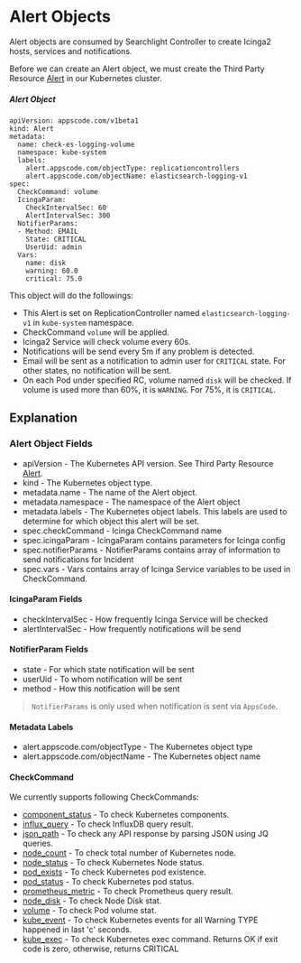 # Alert Objects

Alert objects are consumed by Searchlight Controller to create Icinga2 hosts, services and notifications.

Before we can create an Alert object, we must create the Third Party Resource [Alert](third-party-resource.md) in our Kubernetes cluster.


##### Alert Object

```
apiVersion: appscode.com/v1beta1
kind: Alert
metadata:
  name: check-es-logging-volume
  namespace: kube-system
  labels:
    alert.appscode.com/objectType: replicationcontrollers
    alert.appscode.com/objectName: elasticsearch-logging-v1
spec:
  CheckCommand: volume
  IcingaParam:
    CheckIntervalSec: 60
    AlertIntervalSec: 300
  NotifierParams:
  - Method: EMAIL
    State: CRITICAL
    UserUid: admin
  Vars:
    name: disk
    warning: 60.0
    critical: 75.0
```

This object will do the followings:

* This Alert is set on ReplicationController named `elasticsearch-logging-v1` in `kube-system` namespace.
* CheckCommand `volume` will be applied.
* Icinga2 Service will check volume every 60s.
* Notifications will be send every 5m if any problem is detected.
* Email will be sent as a notification to admin user for `CRITICAL` state. For other states, no notification will be sent.
* On each Pod under specified RC, volume named `disk` will be checked. If volume is used more than 60%, it is `WARNING`. For 75%, it is `CRITICAL`.

## Explanation

### Alert Object Fields

* apiVersion - The Kubernetes API version. See Third Party Resource [Alert](third-party-resource.md).
* kind - The Kubernetes object type.
* metadata.name - The name of the Alert object.
* metadata.namespace - The namespace of the Alert object
* metadata.labels - The Kubernetes object labels. This labels are used to determine for which object this alert will be set.
* spec.checkCommand - Icinga CheckCommand name
* spec.icingaParam - IcingaParam contains parameters for Icinga config
* spec.notifierParams - NotifierParams contains array of information to send notifications for Incident
* spec.vars - Vars contains array of Icinga Service variables to be used in CheckCommand.


#### IcingaParam Fields

* checkIntervalSec - How frequently Icinga Service will be checked
* alertIntervalSec - How frequently notifications will be send

#### NotifierParam Fields

* state - For which state notification will be sent
* userUid - To whom notification will be sent
* method - How this notification will be sent

> `NotifierParams` is only used when notification is sent via `AppsCode`.

#### Metadata Labels
* alert.appscode.com/objectType - The Kubernetes object type
* alert.appscode.com/objectName - The Kubernetes object name

#### CheckCommand

We currently supports following CheckCommands:

* [component_status](.../.../user-guide/check-command/component_status.md) - To check Kubernetes components.
* [influx_query](.../.../user-guide/check-command/influx_query.md) - To check InfluxDB query result.
* [json_path](.../.../user-guide/check-command/json_path.md) - To check any API response by parsing JSON using JQ queries.
* [node_count](.../.../user-guide/check-command/node_count.md) - To check total number of Kubernetes node.
* [node_status](.../.../user-guide/check-command/node_status.md) - To check Kubernetes Node status.
* [pod_exists](.../.../user-guide/check-command/pod_exists.md) - To check Kubernetes pod existence.
* [pod_status](.../.../user-guide/check-command/pod_status.md) - To check Kubernetes pod status.
* [prometheus_metric](.../.../user-guide/check-command/prometheus_metric.md) - To check Prometheus query result.
* [node_disk](.../.../user-guide/check-command/node_disk.md) - To check Node Disk stat.
* [volume](.../.../user-guide/check-command/volume.md) - To check Pod volume stat.
* [kube_event](.../.../user-guide/check-command/kube_event.md) - To check Kubernetes events for all Warning TYPE happened in last 'c' seconds.
* [kube_exec](.../.../user-guide/check-command/kube_exec.md) - To check Kubernetes exec command. Returns OK if exit code is zero, otherwise, returns CRITICAL
